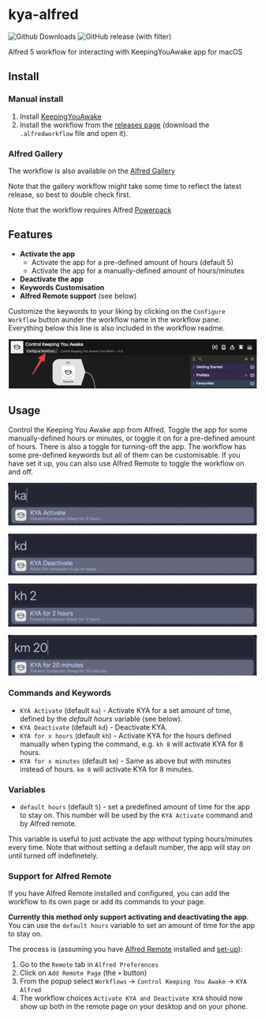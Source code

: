 # kya-alfred

![Github Downloads](https://img.shields.io/github/downloads/andreatitolo/kya-alfred/total) ![GitHub release (with filter)](https://img.shields.io/github/v/release/andreatitolo/kya-alfred)

Alfred 5 workflow for interacting with KeepingYouAwake app for macOS

## Install

### Manual install
1. Install [KeepingYouAwake](https://github.com/newmarcel/KeepingYouAwake)
2. Install the workflow from the [releases page](https://github.com/andreatitolo/kya-alfred/releases/latest) (download the `.alfredworkflow` file and open it).

### Alfred Gallery 

The workflow is also available on the [Alfred Gallery](https://alfred.app/workflows/andreatitolo/control-keeping-you-awake/)

Note that the gallery workflow might take some time to reflect the latest release, so best to double check first.

Note that the workflow requires Alfred [Powerpack](https://www.alfredapp.com/powerpack)

## Features
- **Activate the app**
  - Activate the app for a pre-defined amount of hours (default 5)
  - Activate the app for a manually-defined amount of hours/minutes
- **Deactivate the app**
- **Keywords Customisation**
- **Alfred Remote support** (see below)

Customize the keywords to your liking by clicking on the `Configure Workflow` button aunder the workflow name in the workflow pane. Everything below this line is also included in the workflow readme.

![Alfred customise workflow](images/configure_workflow.png)

## Usage
Control the Keeping You Awake app from Alfred. Toggle the app for some manually-defined hours or minutes, or toggle it on for a pre-defined amount of hours. There is also a toggle for turning-off the app. 
The workflow has some pre-defined keywords but all of them can be customisable. If you have set it up, you can also use Alfred Remote to toggle the workflow on and off.

![Activate KYA](images/ka.png)

![Deactivate KYA](images/kd.png)

![Activate KYA for x hours](images/kh.png)

![Activate KYA for x minutes](images/km.png)

### Commands and Keywords

- `KYA Activate` (default `ka`) - Activate KYA for a set amount of time, defined by the _default hours_ variable (see below).
- `KYA Deactivate` (default `kd`) - Deactivate KYA.
- `KYA for x hours` (default `kh`) - Activate KYA for the hours defined manually when typing the command, e.g. `kh 8` will activate KYA for 8 hours.
- `KYA for x minutes` (default `km`) - Same as above but with minutes instead of hours. `km 8` will activate KYA for 8 minutes.

### Variables

- `default hours` (default `5`) - set a predefined amount of time for the app to stay on. This number will be used by the `KYA Activate` command and by Alfred remote. 

This variable is useful to just activate the app without typing hours/minutes every time. Note that without setting a default number, the app will stay on until turned off indefinetely.

### Support for Alfred Remote

If you have Alfred Remote installed and configured, you can add the workflow to its own page or add its commands to your page.

**Currently this method only support activating and deactivating the app**. You can use the `default hours` variable to set an amount of time for the app to stay on.

The process is (assuming you have [Alfred Remote](https://www.alfredapp.com/help/remote/) installed and [set-up](https://www.alfredapp.com/help/remote/setting-up/)):

1. Go to the `Remote` tab in `Alfred Preferences`
2. Click on `Add Remote Page` (the `+` button)
3. From the popup select `Workflows` → `Control Keeping You Awake` → `KYA Alfred`
4. The workflow choices `Activate KYA and Deactivate KYA` should now show up both in the remote page on your desktop and on your phone.